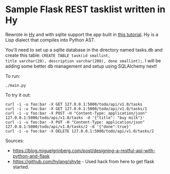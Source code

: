 # Sample Flask REST tasklist written in Hy

Rewrote in [Hy](http://docs.hylang.org/en/stable/) and with sqlite support the app built in [this tutorial](https://blog.miguelgrinberg.com/post/designing-a-restful-api-with-python-and-flask). Hy is a Lisp dialect that compiles into Python AST.

You'll need to set up a sqlite database in the directory named tasks.db and create this table: <code>CREATE TABLE task(id smallint, title varchar(20), description varchar(200), done smallint);</code>. I will be adding some better db management and setup using SQLAlchemy next!

To run:
```shell
./main.py
```

To try it out:
```shell
curl -i -u foo:bar -X GET 127.0.0.1:5000/todo/api/v1.0/tasks
curl -i -u foo:bar -X GET 127.0.0.1:5000/todo/api/v1.0/tasks/1
curl -i -u foo:bar -X POST -H "Content-Type: application/json" 127.0.0.1:5000/todo/api/v1.0/tasks -d '{"title": "buy milk"}'
curl -i -u foo:bar -X PUT -H "Content-Type: application/json" 127.0.0.1:5000/todo/api/v1.0/tasks/2 -d '{"done":true}'
curl -i -u foo:bar -X DELETE 127.0.0.1:5000/todo/api/v1.0/tasks/2
```

Sources:
* https://blog.miguelgrinberg.com/post/designing-a-restful-api-with-python-and-flask
* https://github.com/hylang/shyte - Used hack from here to get flask started.
